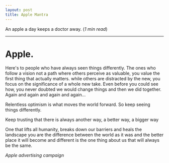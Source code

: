 ```yaml
---
layout: post
title: Apple Mantra
---
```


An apple a day keeps a doctor away. (_1 min read_)

-----


# Apple.

Here's to people who have
always seen things differently.
The ones who follow a vision
not a path
where others perceive
as valuable, you value the first thing
that actually matters.
while others are distracted by the new,
you focus on the significance of
a whole new take.
Even before you could see how,
you never doubted we would
change things
and then we did
together.
Again and again and again and again...

Relentless optimism
is what moves the world forward.
So keep seeing things differently.

Keep trusting that there is always
another way,
a better way,
a bigger way

One that lifts all humanity,
breaks down our barriers
and heals the landscape
you are the difference between
the world as it was
and the better place it will become
and different is the one thing about us
that will always be the same.

_Apple advertising campaign_
